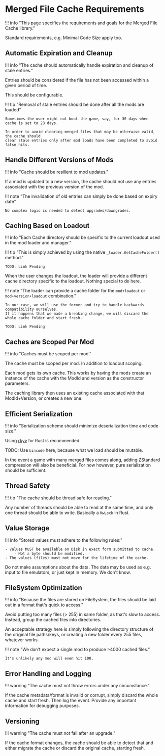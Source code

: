 # Merged File Cache Requirements

!!! info "This page specifies the requirements and goals for the Merged File Cache library."

Standard requirements, e.g. Minimal Code Size apply too.

## Automatic Expiration and Cleanup

!!! info "The cache should automatically handle expiration and cleanup of stale entries."

Entries should be considered if the file has not been accessed within a given period of time.

This should be configurable.

!!! tip "Removal of stale entries should be done after all the mods are loaded"

    Sometimes the user might not boot the game, say, for 30 days when cache is set to 28 days.

    In order to avoid clearing merged files that may be otherwise valid, the cache should
    clear stale entries only after mod loads have been completed to avoid false hits.

## Handle Different Versions of Mods

!!! info "Cache should be resilient to mod updates."

If a mod is updated to a new version, the cache should not use any entries associated with the
previous version of the mod.

!!! note "The invalidation of old entries can simply be done based on expiry date"

    No complex logic is needed to detect upgrades/downgrades.

## Caching Based on Loadout

!!! info "Each Cache directory should be specific to the current loadout used in the mod loader and manager."

!!! tip "This is simply achieved by using the native `_loader.GetCacheFolder()` method."

    TODO: Link Pending

When the user changes the loadout, the loader will provide a different cache directory specific to the
loadout. Nothing special to do here.

!!! note "The loader can provide a cache folder for the `mod+loadout` or `mod+version+loadout` combination."

    In our case, we will use the former and try to handle backwards compatibility ourselves.
    If it happens that we made a breaking change, we will discard the whole cache folder and start fresh.

    TODO: Link Pending

## Caches are Scoped Per Mod

!!! info "Caches must be scoped per mod."

The cache must be scoped per mod. In addition to loadout scoping.

Each mod gets its own cache. This works by having the mods create an instance of the cache with
the ModId and version as the constructor parameters.

The caching library then uses an existing cache associated with that ModId+Version, or creates a new
one.

## Efficient Serialization

!!! info "Serialization scheme should minimize deserialization time and code size."

Using [rkyv][rkyv] for Rust is recommended.

TODO: Use `bincode` here, because what we load should be mutable.

In the event a game with many merged files comes along, adding ZStandard compression will also
be beneficial. For now however, pure serialization should be sufficient.

## Thread Safety

!!! tip "The cache should be thread safe for reading."

Any number of threads should be able to read at the same time, and only one thread should be able to
write. Basically a `RwLock` in Rust.

## Value Storage

!!! info "Stored values must adhere to the following rules:"

    - Values MUST be available on Disk in exact form submitted to cache.
        - Not a byte should be modified.
    - The values (files) must not move for the lifetime of the cache.

Do not make assumptions about the data. The data may be used as e.g. input to file emulators,
or just kept in memory. We don't know.

## FileSystem Optimization

!!! info "Because the files are stored on FileSystem, the files should be laid out in a format that's quick to access."

Avoid putting too many files (> 255) in same folder, as that's slow to access.
Instead, group the cached files into directories.

An acceptable strategy here is simply following the directory structure of the original file
paths/keys, or creating a new folder every 255 files, whatever works.

!!! note "We don't expect a single mod to produce >4000 cached files."

    It's unlikely any mod will even hit 100.

## Error Handling and Logging

!!! warning "The cache must not throw errors under any circumstance."

If the cache metadata/format is invalid or corrupt, simply discard the whole cache and start fresh.
Then log the event. Provide any important information for debugging purposes.

## Versioning

!!! warning "The cache must not fail after an upgrade."

If the cache format changes, the cache should be able to detect that and either migrate the
cache or discard the original cache, starting fresh.

[rkyv]: https://rkyv.org/